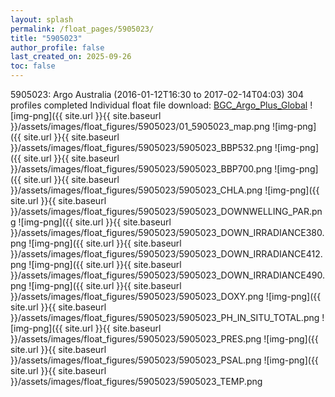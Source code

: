 ```yaml
---
layout: splash
permalink: /float_pages/5905023/
title: "5905023"
author_profile: false
last_created_on: 2025-09-26
toc: false
---
```

 
5905023: Argo Australia (2016-01-12T16:30 to 2017-02-14T04:03)
304 profiles completed
Individual float file download: [BGC_Argo_Plus_Global](https://ftp.soest.hawaii.edu/bgc_argo_plus/Individual_Floats/outliers_removed/5905023_Sprof_processed.nc)
![img-png]({{ site.url }}{{ site.baseurl }}/assets/images/float_figures/5905023/01_5905023_map.png
![img-png]({{ site.url }}{{ site.baseurl }}/assets/images/float_figures/5905023/5905023_BBP532.png
![img-png]({{ site.url }}{{ site.baseurl }}/assets/images/float_figures/5905023/5905023_BBP700.png
![img-png]({{ site.url }}{{ site.baseurl }}/assets/images/float_figures/5905023/5905023_CHLA.png
![img-png]({{ site.url }}{{ site.baseurl }}/assets/images/float_figures/5905023/5905023_DOWNWELLING_PAR.png
![img-png]({{ site.url }}{{ site.baseurl }}/assets/images/float_figures/5905023/5905023_DOWN_IRRADIANCE380.png
![img-png]({{ site.url }}{{ site.baseurl }}/assets/images/float_figures/5905023/5905023_DOWN_IRRADIANCE412.png
![img-png]({{ site.url }}{{ site.baseurl }}/assets/images/float_figures/5905023/5905023_DOWN_IRRADIANCE490.png
![img-png]({{ site.url }}{{ site.baseurl }}/assets/images/float_figures/5905023/5905023_DOXY.png
![img-png]({{ site.url }}{{ site.baseurl }}/assets/images/float_figures/5905023/5905023_PH_IN_SITU_TOTAL.png
![img-png]({{ site.url }}{{ site.baseurl }}/assets/images/float_figures/5905023/5905023_PRES.png
![img-png]({{ site.url }}{{ site.baseurl }}/assets/images/float_figures/5905023/5905023_PSAL.png
![img-png]({{ site.url }}{{ site.baseurl }}/assets/images/float_figures/5905023/5905023_TEMP.png

